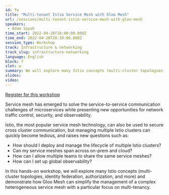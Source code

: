 ```yaml
---
id: fw
title: "Multi-tenant Istio Service Mesh with Gloo Mesh"
url: /sessions/multi-tenant-istio-service-mesh-with-gloo-mesh
speakers:
 - Adam Sayah
time_start: 2022-04-28T18:00:00.000Z
time_end: 2022-04-28T20:30:00.000Z
session_type: Workshop
track: Infrastructure & networking
track_slug: infrastructure-networking
language: English
block: f
slot: w
summary: We will explore many Istio concepts (multi-cluster topologies, identity federation, authorization, and more) and demonstrate how Gloo Mesh can simplify the management of a complex heterogeneous service mesh with a particular focus on multi-tenancy.
slides:
video: 
---
```


<a class="theme-btn btn-style-one text-white px-3 mb-2" target="_blank" href="https://us02web.zoom.us/webinar/register/WN_eXGzvWLATrmcbs990NmHzA">Register for this workshop</a>

Service mesh has emerged to solve the service-to-service communication challenges of microservices while presenting new opportunities for network traffic control, security, and observability.
 
Istio, the most popular service mesh technology, can also be used to secure cross cluster communication, but managing multiple Istio clusters can quickly become tedious, and raises new questions such as:
 - How should I deploy and manage the lifecycle of multiple Istio clusters?
 - Can my service meshes span across on-prem and cloud?
 - How can I allow multiple teams to share the same service meshes?
 - How can I set up global observability?
 
In this hands-on workshop, we will explore many Istio concepts (multi-cluster topologies, identity federation, authorization, and more) and demonstrate how Gloo Mesh can simplify the management of a complex heterogeneous service mesh with a particular focus on multi-tenancy.

